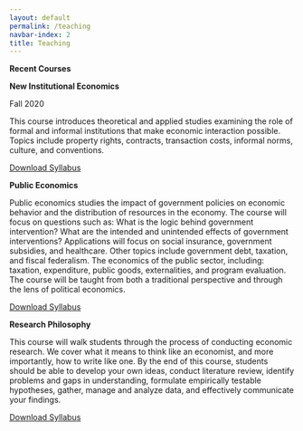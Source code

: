 ```yaml
---
layout: default
permalink: /teaching
navbar-index: 2
title: Teaching
---
```


**Recent Courses**

**New Institutional Economics**

Fall 2020

This course introduces theoretical and applied studies examining the role of formal and informal
institutions that make economic interaction possible. Topics include property rights, contracts,
transaction costs, informal norms, culture, and conventions. 

[Download Syllabus](files/ECON762.pdf)


**Public Economics**

Public economics studies the impact of government policies on economic behavior and the distribution of resources in the economy. The course will focus on questions such as: What is the logic behind government intervention? What are the intended and unintended effects of government interventions? Applications will focus on social insurance, government subsidies, and healthcare. Other topics include government debt, taxation, and fiscal federalism.
The economics of the public sector, including: taxation, expenditure, public goods, externalities, and program evaluation. The course will be taught from both a traditional perspective and through the lens of political economics.

[Download Syllabus](files/ECON470.pdf)

**Research Philosophy**

This course will walk students through the process of conducting economic research. We cover what it means to think like an economist, and more importantly, how to write like one. By the end of this course, students should be able to develop your own ideas, conduct literature review, identify problems and gaps in understanding, formulate empirically testable hypotheses, gather, manage and analyze data, and effectively communicate your findings.

[Download Syllabus](files/AGEC701.pdf)
